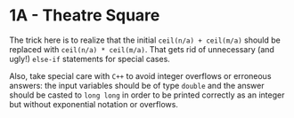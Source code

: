 # 1A - Theatre Square

The trick here is to realize that the initial `ceil(n/a) + ceil(m/a)`
should be replaced with `ceil(n/a) * ceil(m/a)`. That gets rid of
unnecessary (and ugly!) `else-if` statements for special cases.

Also, take special care with `C++` to avoid integer overflows or
erroneous answers: the input variables should be of type `double` and
the answer should be casted to `long long` in order to be printed
correctly as an integer but without exponential notation or overflows.
